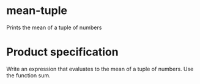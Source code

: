 # mean-tuple
Prints the mean of a tuple of numbers

# Product specification
Write an expression that evaluates to the mean of a tuple of numbers. Use the function sum.
